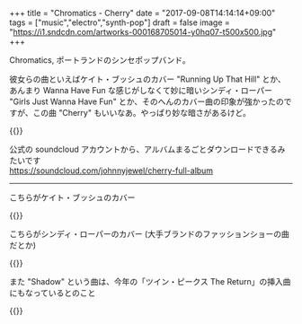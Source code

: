 +++
title = "Chromatics - Cherry"
date = "2017-09-08T14:14:14+09:00"
tags = ["music","electro","synth-pop"]
draft = false
image = "https://i1.sndcdn.com/artworks-000168705014-y0hq07-t500x500.jpg"
+++

Chromatics, ポートランドのシンセポップバンド。

彼女らの曲といえばケイト・ブッシュのカバー "Running Up That Hill" とか、あんまり Wanna Have Fun な感じがしなくて妙に暗いシンディ・ローパー "Girls Just Wanna Have Fun" とか、そのへんのカバー曲の印象が強かったのですが、この曲 "Cherry" もいいなあ。やっぱり妙な暗さがあるけど。

{{<youtube src="LoW02Dhsh1Q" title="Chromatics - Cherry">}}

公式の soundcloud アカウントから、アルバムまるごとダウンロードできるみたいです  
https://soundcloud.com/johnnyjewel/cherry-full-album

---

こちらがケイト・ブッシュのカバー

{{<youtube src="Mgv88ZLi6LY" title="Chromatics - Running Up That Hill">}}

こちらがシンディ・ローパーのカバー (大手ブランドのファッションショーの曲だとか)

{{<youtube src="UICDIExJ7WI" title="Chromatics - Girls Just Wanna Have Fun">}}

また "Shadow" という曲は、今年の「ツイン・ピークス The Return」の挿入曲にもなっているとのこと

{{<youtube src="IGUboLZx3Tk" title="Chromatics - Shadow">}}
